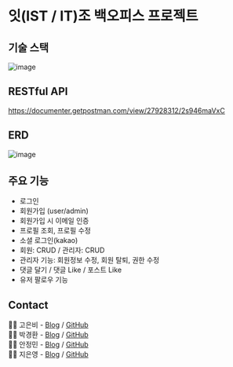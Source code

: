 # 잇(IST / IT)조 백오피스 프로젝트

## 기술 스택
![image](https://github.com/MI-Ryeon/Community/assets/133615790/db93da25-9467-413d-bd1b-f6d7404d4853)

## RESTful API
https://documenter.getpostman.com/view/27928312/2s946maVxC

## ERD
![image](https://github.com/MI-Ryeon/Community/assets/133615790/b716d91d-8201-40f3-b013-414c2e6f2d97)

## 주요 기능
- 로그인
- 회원가입 (user/admin)
- 회원가입 시 이메일 인증
- 프로필 조회, 프로필 수정
- 소셜 로그인(kakao)
- 회원: CRUD / 관리자: CRUD
- 관리자 기능: 회원정보 수정, 회원 탈퇴, 권한 수정
- 댓글 달기 / 댓글 Like / 포스트 Like
- 유저 팔로우 기능

## Contact
👩‍💻 고은비 - [Blog](https://ggomcoding.tistory.com/) / [GitHub](https://github.com/rhaql)<br>
👨‍💻 박경환 - [Blog](https://endrmseha.tistory.com/) / [GitHub](https://github.com/endrmseha)<br>
👨‍💻 안정민 - [Blog](https://velog.io/@symbol9550) / [GitHub](https://github.com/MI-Ryeon)<br>
👩‍💻 지은영 - [Blog](https://coding-eunyoungji.tistory.com) / [GitHub](https://github.com/eunyoungji)<br>

